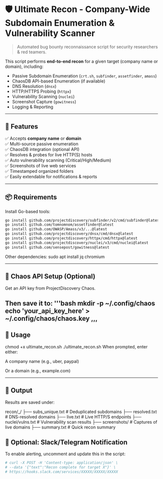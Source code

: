 # 🛡️ Ultimate Recon - Company-Wide Subdomain Enumeration & Vulnerability Scanner

> Automated bug bounty reconnaissance script for security researchers & red teamers.

This script performs **end-to-end recon** for a given target (company name or domain), including:
- Passive Subdomain Enumeration (`crt.sh`, `subfinder`, `assetfinder`, `amass`)
- ChaosDB API-based Enumeration (if available)
- DNS Resolution (`dnsx`)
- HTTP/HTTPS Probing (`httpx`)
- Vulnerability Scanning (`nuclei`)
- Screenshot Capture (`gowitness`)
- Logging & Reporting

---

## 🚀 Features

✅ Accepts **company name** or **domain**  
✅ Multi-source passive enumeration  
✅ ChaosDB integration (optional API)  
✅ Resolves & probes for live HTTP(S) hosts  
✅ Auto vulnerability scanning (Critical/High/Medium)  
✅ Screenshots of live web services  
✅ Timestamped organized folders  
✅ Easily extendable for notifications & reports

---

## 📦 Requirements

Install Go-based tools:

```bash
go install github.com/projectdiscovery/subfinder/v2/cmd/subfinder@latest
go install github.com/tomnomnom/assetfinder@latest
go install github.com/OWASP/Amass/v3/...@latest
go install github.com/projectdiscovery/dnsx/cmd/dnsx@latest
go install github.com/projectdiscovery/httpx/cmd/httpx@latest
go install github.com/projectdiscovery/nuclei/v3/cmd/nuclei@latest
go install github.com/sensepost/gowitness@latest
``` 


Other dependencies:
sudo apt install jq chromium

---

## 🔐 Chaos API Setup (Optional)
Get an API key from ProjectDiscovery Chaos.

Then save it to:
'''bash
mkdir -p ~/.config/chaos
echo 'your_api_key_here' > ~/.config/chaos/chaos.key
,,,
---

## 🧪 Usage
chmod +x ultimate_recon.sh
./ultimate_recon.sh
When prompted, enter either:

A company name (e.g., uber, paypal)

Or a domain (e.g., example.com)

---
## 📁 Output
Results are saved under:

recon/<targetname>_<timestamp>/
├── subs_unique.txt      # Deduplicated subdomains
├── resolved.txt         # DNS-resolved domains
├── live.txt             # Live HTTP/S endpoints
├── nuclei/vulns.txt     # Vulnerability scan results
├── screenshots/         # Captures of live domains
├── summary.txt          # Quick recon summary

## 📢 Optional: Slack/Telegram Notification
To enable alerting, uncomment and update this in the script:
```bash
# curl -X POST -H 'Content-type: application/json' \
# --data '{"text":"Recon complete for target X"}' \
# https://hooks.slack.com/services/XXXXX/XXXXX/XXXXX
``` 

